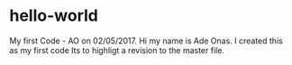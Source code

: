# hello-world
My first Code - AO on 02/05/2017.
Hi my name is Ade Onas. I created this as my first code
Its to highligt a revision to the master file.
